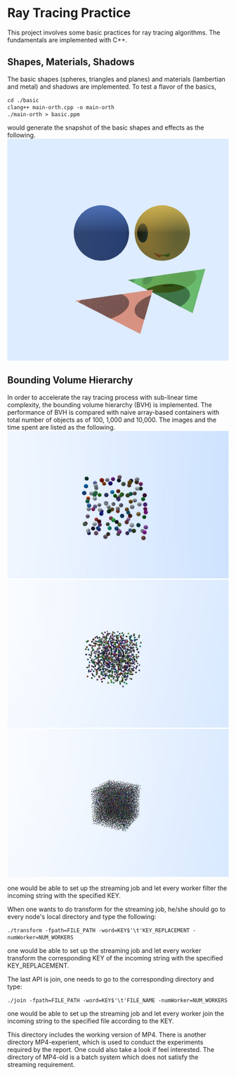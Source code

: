 # Ray Tracing Practice
This project involves some basic practices for ray tracing algorithms. The fundamentals are implemented with C++.

## Shapes, Materials, Shadows
The basic shapes (spheres, triangles and planes) and materials (lambertian and metal) and shadows are implemented. To test a flavor of the basics,
```
cd ./basic
clang++ main-orth.cpp -o main-orth
./main-orth > basic.ppm
```
would generate the snapshot of the basic shapes and effects as the following.
![Alt text](./images/basic.png?raw=true "Basics")


## Bounding Volume Hierarchy
In order to accelerate the ray tracing process with sub-linear time complexity, the bounding volume hierarchy (BVH) is implemented. The performance of BVH is compared with naive array-based containers with total number of objects as of 100, 1,000 and 10,000. The images and the time spent are listed as the following.
![Alt text](./images/output-108.jpg?raw=true "108")
![Alt text](./images/output-1000.jpg?raw=true "1000")
![Alt text](./images/output-10648.jpg?raw=true "10648")





one would be able to set up the streaming job and let every worker filter the incoming string with the specified KEY.

When one wants to do transform for the streaming job, he/she should go to every node's local directory and type the following:
```
./transform -fpath=FILE_PATH -word=KEY$'\t'KEY_REPLACEMENT -numWorker=NUM_WORKERS
```
one would be able to set up the streaming job and let every worker transform the corresponding KEY of the incoming string with the specified KEY_REPLACEMENT.

The last API is join, one needs to go to the corresponding directory and type:
```
./join -fpath=FILE_PATH -word=KEY$'\t'FILE_NAME -numWorker=NUM_WORKERS
```
one would be able to set up the streaming job and let every worker join the incoming string to the specified file according to the KEY.

This directory includes the working version of MP4. There is another directory MP4-experient, which is used to conduct the experiments required by the report. One could also take a look if feel interested. The directory of MP4-old is a batch system which does not satisfy the streaming requirement.
